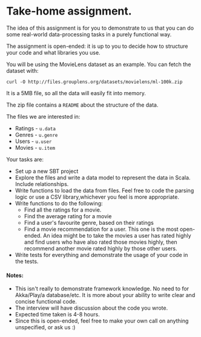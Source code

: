 # Take-home assignment.


The idea of this assignment is for you to demonstrate to us that you can do some
real-world data-processing tasks in a purely functional way.

The assignment is open-ended: it is up to you to decide how to structure your code and what libraries you use.

You will be using the MovieLens dataset as an example. You can fetch the dataset with:

```shell
curl -O http://files.grouplens.org/datasets/movielens/ml-100k.zip
```

It is a 5MB file, so all the data will easily fit into memory.

The zip file contains a `README`  about the structure of the data.

The files we are interested in:

- Ratings - `u.data`
- Genres  - `u.genre`
- Users   - `u.user`
- Movies  - `u.item`

Your tasks are:

- Set up a new SBT project
- Explore the files and write a data model to represent the data in Scala. Include relationships.
- Write functions to load the data from files. Feel free to code
  the parsing logic or use a CSV library,whichever you feel is more
  appropriate.
- Write functions to do the following:
  - Find all the ratings for a movie.
  - Find the average rating for a movie
  - Find a user's favourite genre, based on their ratings
  - Find a movie recommendation for a user. This one is the most
    open-ended. An idea might be to take the movies a user has rated
    highly and find users who have also rated those movies highly,
    then recommend another movie rated highly by those other users.
- Write tests for everything and demonstrate the usage of your code
  in the tests.

#### Notes:

- This isn't really to demonstrate framework knowledge. No need to
   for Akka/Play/a database/etc. It is more about your ability to
   write clear and concise functional code.
-  The interview will have discussion about the code you wrote.
- Expected time taken is 4-8 hours.
- Since this is open-ended, feel free to make your own call on
  anything unspecified, or ask us :)

